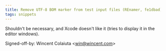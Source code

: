 ```yaml
---
title: Remove UTF-8 BOM marker from test input files (REnamer, fe1dbad)
tags: snippets
---
```


Shouldn't be necessary, and Xcode doesn't like it (tries to display it in the editor windows).

Signed-off-by: Wincent Colaiuta &lt;win@wincent.com&gt;
